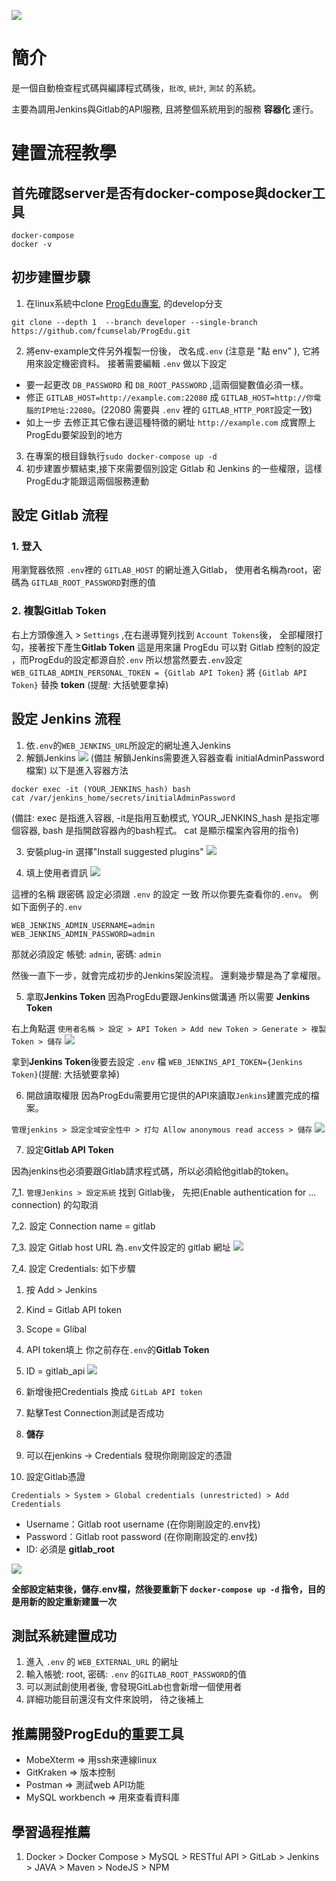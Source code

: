 ![](/readme-images/logo.png)
# 簡介
是一個自動檢查程式碼與編譯程式碼後，`批改`, `統計`, `測試` 的系統。

主要為調用Jenkins與Gitlab的API服務, 且將整個系統用到的服務 **容器化** 運行。

# 建置流程教學
## 首先確認server是否有docker-compose與docker工具
```
docker-compose  
docker -v
```
## 初步建置步驟
1. 在linux系統中clone [ProgEdu專案](https://github.com/fcumselab/ProgEdu), 的develop分支

`git clone --depth 1  --branch developer --single-branch https://github.com/fcumselab/ProgEdu.git`

2. 將env-example文件另外複製一份後， 改名成`.env` (注意是 "點 env" ), 它將用來設定機密資料。
接著需要編輯 `.env` 做以下設定
*  要一起更改 `DB_PASSWORD` 和 `DB_ROOT_PASSWORD` ,這兩個變數值必須一樣。
*  修正 `GITLAB_HOST=http://example.com:22080` 成 
   `GITLAB_HOST=http://你電腦的IP地址:22080`。(22080 需要與 `.env` 裡的 `GITLAB_HTTP_PORT`設定一致)
*  如上一步 去修正其它像右邊這種特徵的網址 `http://example.com` 成實際上ProgEdu要架設到的地方
3. 在專案的根目錄執行`sudo docker-compose up -d` 
4. 初步建置步驟結束,接下來需要個別設定 Gitlab 和 Jenkins 的一些權限，這樣ProgEdu才能跟這兩個服務連動

## **設定 Gitlab 流程**
### 1. 登入
用瀏覽器依照 `.env`裡的 `GITLAB_HOST` 的網址進入Gitlab，
使用者名稱為root，密碼為 `GITLAB_ROOT_PASSWORD`對應的值
### 2. 複製Gitlab Token
右上方頭像進入 > `Settings` ,在右邊導覽列找到 `Account Tokens`後， 
全部權限打勾，接著按下產生**Gitlab Token** 
這是用來讓 ProgEdu 可以對 Gitlab 控制的設定
，而ProgEdu的設定都源自於`.env`
所以想當然要去`.env`設定 
`WEB_GITLAB_ADMIN_PERSONAL_TOKEN = {Gitlab API Token}`
將 `{Gitlab API Token}` 替換 **token** (提醒: 大括號要拿掉)

## **設定 Jenkins 流程**  

1. 依`.env`的`WEB_JENKINS_URL`所設定的網址進入Jenkins 
2. 解鎖Jenkins
![](readme-images/unlock-jenkins.png)
(備註 解鎖Jenkins需要進入容器查看 initialAdminPassword 檔案) 以下是進入容器方法
```
docker exec -it (YOUR_JENKINS_hash) bash 
cat /var/jenkins_home/secrets/initialAdminPassword
``` 
(備註: exec 是指進入容器, -it是指用互動模式, YOUR_JENKINS_hash 是指定哪個容器, bash 是指開啟容器內的bash程式。 cat 是顯示檔案內容用的指令)

3. 安裝plug-in 選擇"Install suggested plugins"
![](/readme-images/jenkins-install-plugins.png)  

4. 填上使用者資訊 
![](/readme-images/jenkins-create-admin-user.png)  

這裡的名稱 跟密碼 設定必須跟 `.env` 的設定 一致
所以你要先查看你的`.env`。 例如下面例子的`.env`
```
WEB_JENKINS_ADMIN_USERNAME=admin
WEB_JENKINS_ADMIN_PASSWORD=admin
```
那就必須設定 帳號: `admin`, 密碼: `admin`

然後一直下一步，就會完成初步的Jenkins架設流程。
還剩幾步驟是為了拿權限。

5. 拿取**Jenkins Token** 
因為ProgEdu要跟Jenkins做溝通 所以需要 **Jenkins Token**

右上角點選 `使用者名稱 > 設定 > API Token > Add new Token > Generate > 複製Token > 儲存`
![](/readme-images/jenkins-token.jpg)  

拿到**Jenkins Token**後要去設定 `.env` 檔
`WEB_JENKINS_API_TOKEN={Jenkins Token}`(提醒: 大括號要拿掉)

6. 開啟讀取權限
因為ProgEdu需要用它提供的API來讀取`Jenkins`建置完成的檔案。

`管理jenkins > 設定全域安全性中 > 打勾 Allow anonymous read access > 儲存`
![](/readme-images/jenkins-access-control.png)

7. 設定**Gitlab API Token**

因為jenkins也必須要跟Gitlab請求程式碼，所以必須給他gitlab的token。

7_1. `管理Jenkins > 設定系統` 找到 Gitlab後，
先把(Enable authentication for ... connection) 的勾取消
 
7_2. 設定 Connection name = gitlab

7_3. 設定 Gitlab host URL 為`.env`文件設定的 gitlab 網址
![](/readme-images/jenkins-gitlab-api.png)  

7_4. 設定 Credentials:  如下步驟
1. 按 Add > Jenkins
2. Kind = Gitlab API token
3. Scope = Glibal
4. API token填上 你之前存在`.env`的**Gitlab Token**
5. ID = gitlab_api
 ![](/readme-images/jenkins-credentials.jpg)  
6. 新增後把Credentials 換成 `GitLab API token` 
7. 點擊Test Connection測試是否成功
8. **儲存**
9. 可以在jenkins -> Credentials 發現你剛剛設定的憑證

10. 設定Gitlab憑證
    
`Credentials > System > Global credentials (unrestricted) > Add Credentials`

- Username：Gitlab root username (在你剛剛設定的.env找)
- Password：Gitlab root password (在你剛剛設定的.env找)  
- ID: 必須是 **gitlab_root**  

![](/readme-images/jenkins-credentials-gitlab.jpg)

**全部設定結束後，儲存.env檔，然後要重新下 `docker-compose up -d` 指令，目的是用新的設定重新建置一次**
## 測試系統建置成功
1. 進入 `.env` 的 `WEB_EXTERNAL_URL` 的網址
2. 輸入帳號: root, 密碼: `.env` 的`GITLAB_ROOT_PASSWORD`的值
3. 可以測試創使用者後, 會發現GitLab也會新增一個使用者
4. 詳細功能目前還沒有文件來說明， 待之後補上

## 推薦開發ProgEdu的重要工具
* MobeXterm => 用ssh來連線linux
* GitKraken => 版本控制
* Postman => 測試web API功能
* MySQL workbench => 用來查看資料庫

## 學習過程推薦
1. Docker > Docker Compose > MySQL > RESTful API >  GitLab > Jenkins > JAVA > Maven > NodeJS > NPM 
